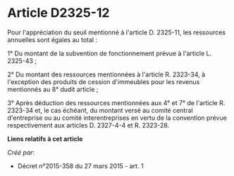 # Article D2325-12

Pour l'appréciation du seuil mentionné à l'article D. 2325-11, les ressources annuelles sont égales au total : 

1° Du montant de la subvention de fonctionnement prévue à l'article L. 2325-43 ; 

2° Du montant des ressources mentionnées à l'article R. 2323-34, à l'exception des produits de cession d'immeubles pour les
revenus mentionnés au 8° dudit article ; 

3° Après déduction des ressources mentionnées aux 4° et 7° de l'article R. 2323-34 et, le cas échéant, du montant versé au
comité central d'entreprise ou au comité interentreprises en vertu de la convention prévue respectivement aux articles D.
2327-4-4 et R. 2323-28.

**Liens relatifs à cet article**

_Créé par_:

  - Décret n°2015-358 du 27 mars 2015 - art. 1
